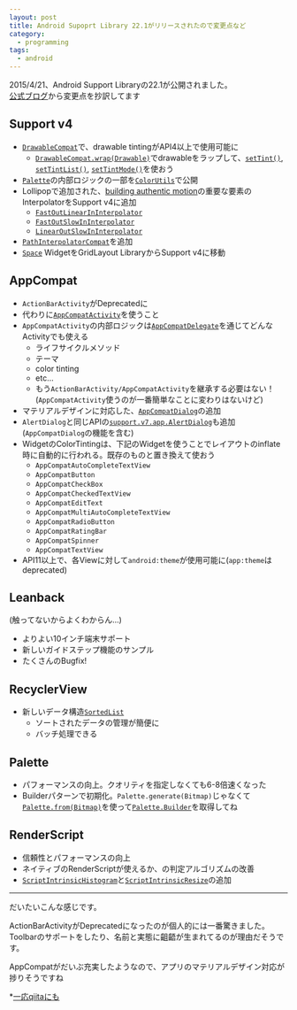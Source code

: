 ```yaml
---
layout: post
title: Android Supoprt Library 22.1がリリースされたので変更点など
category:
  - programming
tags:
  - android
---
```


2015/4/21、Android Support Libraryの22.1が公開されました。  
[公式ブログ](http://android-developers.blogspot.jp/2015/04/android-support-library-221.html)から変更点を抄訳してます

## Support v4

- [`DrawableCompat`](http://developer.android.com/reference/android/support/v4/graphics/drawable/DrawableCompat.html)で、drawable tintingがAPI4以上で使用可能に
  - [`DrawableCompat.wrap(Drawable)`](http://developer.android.com/reference/android/support/v4/graphics/drawable/DrawableCompat.html)でdrawableをラップして、[`setTint()`](http://developer.android.com/reference/android/support/v4/graphics/drawable/DrawableCompat.html#setTint(android.graphics.drawable.Drawable,%20int)), [`setTintList()`](http://developer.android.com/reference/android/support/v4/graphics/drawable/DrawableCompat.html#setTintList(android.graphics.drawable.Drawable,%20android.content.res.ColorStateList)), [`setTintMode()`](http://developer.android.com/reference/android/support/v4/graphics/drawable/DrawableCompat.html#setTintMode(android.graphics.drawable.Drawable,%20android.graphics.PorterDuff.Mode))を使おう
- [`Palette`](https://developer.android.com/reference/android/support/v7/graphics/Palette.html)の内部ロジックの一部を[`ColorUtils`](https://developer.android.com/reference/android/support/v7/graphics/Palette.html)で公開
- Lollipopで追加された、[building authentic motion](http://www.google.com/design/spec/animation/authentic-motion.html)の重要な要素のInterpolatorをSupport v4に追加
  - [`FastOutLinearInInterpolator`](http://developer.android.com/reference/android/support/v4/view/animation/FastOutLinearInInterpolator.html)
  - [`FastOutSlowInInterpolator`](http://developer.android.com/reference/android/support/v4/view/animation/FastOutSlowInInterpolator.html)
  - [`LinearOutSlowInInterpolator`](http://developer.android.com/reference/android/support/v4/view/animation/LinearOutSlowInInterpolator.html)
- [`PathInterpolatorCompat`](http://developer.android.com/reference/android/support/v4/view/animation/PathInterpolatorCompat.html)を追加
- [`Space`](http://developer.android.com/reference/android/support/v4/widget/Space.html) WidgetをGridLayout LibraryからSupport v4に移動


## AppCompat

- `ActionBarActivity`がDeprecatedに
- 代わりに[`AppCompatActivity`](http://developer.android.com/reference/android/support/v7/app/AppCompatActivity.html)を使うこと
- `AppCompatActivity`の内部ロジックは[`AppCompatDelegate`](http://developer.android.com/reference/android/support/v7/app/AppCompatDelegate.html)を通じてどんなActivityでも使える
  - ライフサイクルメソッド
  - テーマ
  - color tinting
  - etc...
  - もう`ActionBarActivity/AppCompatActivity`を継承する必要はない！(`AppCompatActivity`使うのが一番簡単なことに変わりはないけど)
- マテリアルデザインに対応した、[`AppCompatDialog`](http://developer.android.com/reference/android/support/v7/app/AppCompatDialog.html)の追加
- `AlertDialog`と同じAPIの[`support.v7.app.AlertDialog`](http://developer.android.com/reference/android/support/v7/app/AlertDialog.html)も追加(`AppCompatDialog`の機能を含む)
- WidgetのColorTintingは、下記のWidgetを使うことでレイアウトのinflate時に自動的に行われる。既存のものと置き換えて使おう
  - `AppCompatAutoCompleteTextView`
  - `AppCompatButton`
  - `AppCompatCheckBox`
  - `AppCompatCheckedTextView`
  - `AppCompatEditText`
  - `AppCompatMultiAutoCompleteTextView`
  - `AppCompatRadioButton`
  - `AppCompatRatingBar`
  - `AppCompatSpinner`
  - `AppCompatTextView`
- API11以上で、各Viewに対して`android:theme`が使用可能に(`app:theme`はdeprecated)

## Leanback

(触ってないからよくわからん…)

- よりよい10インチ端末サポート
- 新しいガイドステップ機能のサンプル
- たくさんのBugfix!

## RecyclerView

- 新しいデータ構造[`SortedList`](http://developer.android.com/reference/android/support/v7/util/SortedList.html)
  - ソートされたデータの管理が簡便に
  - バッチ処理できる

## Palette

- パフォーマンスの向上。クオリティを指定しなくても6-8倍速くなった
- Builderパターンで初期化。`Palette.generate(Bitmap)`じゃなくて[`Palette.from(Bitmap)`](http://developer.android.com/reference/android/support/v7/graphics/Palette.html)を使って[`Palette.Builder`](http://developer.android.com/reference/android/support/v7/graphics/Palette.Builder.html)を取得してね

## RenderScript

- 信頼性とパフォーマンスの向上
- ネイティブのRenderScriptが使えるか、の判定アルゴリズムの改善
- [`ScriptIntrinsicHistogram`](http://developer.android.com/reference/android/support/v8/renderscript/ScriptIntrinsicHistogram.html)と[`ScriptIntrinsicResize`](http://developer.android.com/reference/android/support/v8/renderscript/ScriptIntrinsicResize.html)の追加

---
だいたいこんな感じです。  

ActionBarActivityがDeprecatedになったのが個人的には一番驚きました。  
Toolbarのサポートをしたり、名前と実態に齟齬が生まれてるのが理由だそうです。  

AppCompatがだいぶ充実したようなので、アプリのマテリアルデザイン対応が捗りそうですね

*[一応qiitaにも](http://qiita.com/yshrsmz@github/items/afac02fad7d54e8dca3b)

